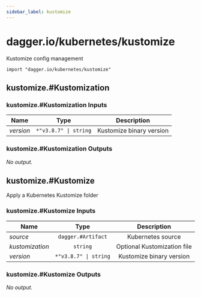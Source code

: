```yaml
---
sidebar_label: kustomize
---
```


# dagger.io/kubernetes/kustomize

Kustomize config management

```cue
import "dagger.io/kubernetes/kustomize"
```

## kustomize.#Kustomization

### kustomize.#Kustomization Inputs

| Name             | Type                     | Description                |
| -------------    |:-------------:           |:-------------:             |
|*version*         | `*"v3.8.7" \| string`    |Kustomize binary version    |

### kustomize.#Kustomization Outputs

_No output._

## kustomize.#Kustomize

Apply a Kubernetes Kustomize folder

### kustomize.#Kustomize Inputs

| Name              | Type                     | Description                   |
| -------------     |:-------------:           |:-------------:                |
|*source*           | `dagger.#Artifact`       |Kubernetes source              |
|*kustomization*    | `string`                 |Optional Kustomization file    |
|*version*          | `*"v3.8.7" \| string`    |Kustomize binary version       |

### kustomize.#Kustomize Outputs

_No output._
